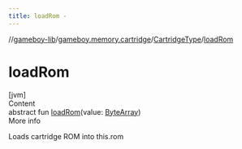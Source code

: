 ```yaml
---
title: loadRom -
---
```

//[gameboy-lib](../../index.md)/[gameboy.memory.cartridge](../index.md)/[CartridgeType](index.md)/[loadRom](load-rom.md)



# loadRom  
[jvm]  
Content  
abstract fun [loadRom](load-rom.md)(value: [ByteArray](https://kotlinlang.org/api/latest/jvm/stdlib/kotlin/-byte-array/index.html))  
More info  


Loads cartridge ROM into this.rom

  



